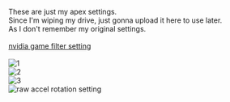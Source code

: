These are just my apex settings.<br>
Since I'm wiping my drive, just gonna upload it here to use later.<br>
As I don't remember my original settings.<br>
<br>
[nvidia game filter setting](https://www.youtube.com/watch?v=SyPfDWqV5Sw)<br>
<br>
![1](/../../../../rabbitfishy/apex-settings/blob/main/gameplay%20settings/1.png)<br>
![2](/../../../../rabbitfishy/apex-settings/blob/main/gameplay%20settings/2.png)<br>
![3](/../../../../rabbitfishy/apex-settings/blob/main/gameplay%20settings/3.png)<br>
![raw accel rotation setting](/../../../../rabbitfishy/apex-settings/blob/main/raw%20accel%20settings/mouse%20rotation%20(viper%20mini).PNG)
